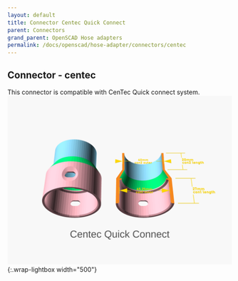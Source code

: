 ```yaml
---
layout: default
title: Connector Centec Quick Connect
parent: Connectors
grand_parent: OpenSCAD Hose adapters
permalink: /docs/openscad/hose-adapter/connectors/centec
---
```

## Connector - centec
This connector is compatible with CenTec Quick connect system.<br>
![centec](/assets/openscad/hose-adapters/vacuum_hose_adapter-centec_demo_text.gif){:.wrap-lightbox width="500"}<br>
